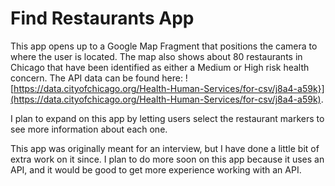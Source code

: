 # Find Restaurants App

This app opens up to a Google Map Fragment that positions the camera to where the user is located. The map also shows about 80 restaurants in Chicago that have been identified as either a Medium or High risk health concern. The API data can be found here: ![https://data.cityofchicago.org/Health-Human-Services/for-csv/j8a4-a59k}](https://data.cityofchicago.org/Health-Human-Services/for-csv/j8a4-a59k).

I plan to expand on this app by letting users select the restaurant markers to see more information about each one. 

This app was originally meant for an interview, but I have done a little bit of extra work on it since. I plan to do more soon on this app because it uses an API, and it would be good to get more experience working with an API. 
